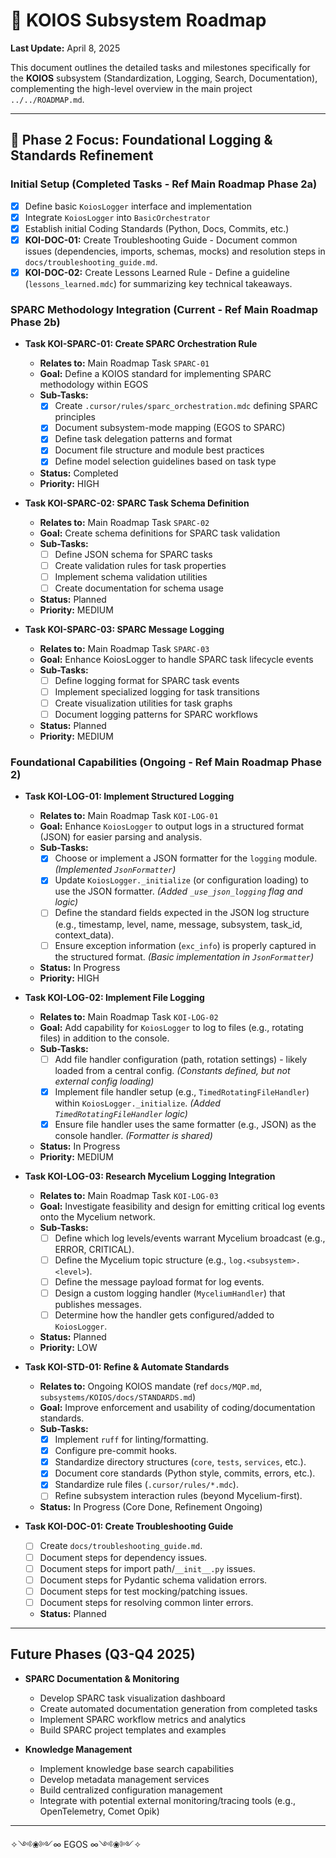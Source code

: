 # 🧬 KOIOS Subsystem Roadmap

**Last Update:** April 8, 2025

This document outlines the detailed tasks and milestones specifically for the **KOIOS** subsystem (Standardization, Logging, Search, Documentation), complementing the high-level overview in the main project `../../ROADMAP.md`.

---

## 🎯 Phase 2 Focus: Foundational Logging & Standards Refinement

### Initial Setup (Completed Tasks - Ref Main Roadmap Phase 2a)

* [X] Define basic `KoiosLogger` interface and implementation
* [X] Integrate `KoiosLogger` into `BasicOrchestrator`
* [X] Establish initial Coding Standards (Python, Docs, Commits, etc.)
* [X] **KOI-DOC-01:** Create Troubleshooting Guide - Document common issues (dependencies, imports, schemas, mocks) and resolution steps in `docs/troubleshooting_guide.md`.
* [X] **KOI-DOC-02:** Create Lessons Learned Rule - Define a guideline (`lessons_learned.mdc`) for summarizing key technical takeaways.

### SPARC Methodology Integration (Current - Ref Main Roadmap Phase 2b)

* **Task KOI-SPARC-01: Create SPARC Orchestration Rule**
  * **Relates to:** Main Roadmap Task `SPARC-01`
  * **Goal:** Define a KOIOS standard for implementing SPARC methodology within EGOS
  * **Sub-Tasks:**
    * [x] Create `.cursor/rules/sparc_orchestration.mdc` defining SPARC principles
    * [x] Document subsystem-mode mapping (EGOS to SPARC)
    * [x] Define task delegation patterns and format
    * [x] Document file structure and module best practices
    * [x] Define model selection guidelines based on task type
  * **Status:** Completed
  * **Priority:** HIGH

* **Task KOI-SPARC-02: SPARC Task Schema Definition**
  * **Relates to:** Main Roadmap Task `SPARC-02`
  * **Goal:** Create schema definitions for SPARC task validation
  * **Sub-Tasks:**
    * [ ] Define JSON schema for SPARC tasks
    * [ ] Create validation rules for task properties
    * [ ] Implement schema validation utilities
    * [ ] Create documentation for schema usage
  * **Status:** Planned
  * **Priority:** MEDIUM

* **Task KOI-SPARC-03: SPARC Message Logging**
  * **Relates to:** Main Roadmap Task `SPARC-03`
  * **Goal:** Enhance KoiosLogger to handle SPARC task lifecycle events
  * **Sub-Tasks:**
    * [ ] Define logging format for SPARC task events
    * [ ] Implement specialized logging for task transitions
    * [ ] Create visualization utilities for task graphs
    * [ ] Document logging patterns for SPARC workflows
  * **Status:** Planned
  * **Priority:** MEDIUM

### Foundational Capabilities (Ongoing - Ref Main Roadmap Phase 2)

* **Task KOI-LOG-01: Implement Structured Logging**
  * **Relates to:** Main Roadmap Task `KOI-LOG-01`
  * **Goal:** Enhance `KoiosLogger` to output logs in a structured format (JSON) for easier parsing and analysis.
  * **Sub-Tasks:**
    * [x] Choose or implement a JSON formatter for the `logging` module. *(Implemented `JsonFormatter`)*
    * [x] Update `KoiosLogger._initialize` (or configuration loading) to use the JSON formatter. *(Added `_use_json_logging` flag and logic)*
    * [ ] Define the standard fields expected in the JSON log structure (e.g., timestamp, level, name, message, subsystem, task_id, context_data).
    * [ ] Ensure exception information (`exc_info`) is properly captured in the structured format. *(Basic implementation in `JsonFormatter`)*
  * **Status:** In Progress
  * **Priority:** HIGH

* **Task KOI-LOG-02: Implement File Logging**
  * **Relates to:** Main Roadmap Task `KOI-LOG-02`
  * **Goal:** Add capability for `KoiosLogger` to log to files (e.g., rotating files) in addition to the console.
  * **Sub-Tasks:**
    * [ ] Add file handler configuration (path, rotation settings) - likely loaded from a central config. *(Constants defined, but not external config loading)*
    * [x] Implement file handler setup (e.g., `TimedRotatingFileHandler`) within `KoiosLogger._initialize`. *(Added `TimedRotatingFileHandler` logic)*
    * [x] Ensure file handler uses the same formatter (e.g., JSON) as the console handler. *(Formatter is shared)*
  * **Status:** In Progress
  * **Priority:** MEDIUM

* **Task KOI-LOG-03: Research Mycelium Logging Integration**
  * **Relates to:** Main Roadmap Task `KOI-LOG-03`
  * **Goal:** Investigate feasibility and design for emitting critical log events onto the Mycelium network.
  * **Sub-Tasks:**
    * [ ] Define which log levels/events warrant Mycelium broadcast (e.g., ERROR, CRITICAL).
    * [ ] Define the Mycelium topic structure (e.g., `log.<subsystem>.<level>`).
    * [ ] Define the message payload format for log events.
    * [ ] Design a custom logging handler (`MyceliumHandler`) that publishes messages.
    * [ ] Determine how the handler gets configured/added to `KoiosLogger`.
  * **Status:** Planned
  * **Priority:** LOW

* **Task KOI-STD-01: Refine & Automate Standards**
  * **Relates to:** Ongoing KOIOS mandate (ref `docs/MQP.md`, `subsystems/KOIOS/docs/STANDARDS.md`)
  * **Goal:** Improve enforcement and usability of coding/documentation standards.
  * **Sub-Tasks:**
    * [X] Implement `ruff` for linting/formatting.
    * [X] Configure pre-commit hooks.
    * [X] Standardize directory structures (`core`, `tests`, `services`, etc.).
    * [X] Document core standards (Python style, commits, errors, etc.).
    * [X] Standardize rule files (`.cursor/rules/*.mdc`).
    * [ ] Refine subsystem interaction rules (beyond Mycelium-first).
  * **Status:** In Progress (Core Done, Refinement Ongoing)

* **Task KOI-DOC-01: Create Troubleshooting Guide**
  * [ ] Create `docs/troubleshooting_guide.md`.
  * [ ] Document steps for dependency issues.
  * [ ] Document steps for import path/`__init__.py` issues.
  * [ ] Document steps for Pydantic schema validation errors.
  * [ ] Document steps for test mocking/patching issues.
  * [ ] Document steps for resolving common linter errors.
  * **Status:** Planned

---

## Future Phases (Q3-Q4 2025)

* **SPARC Documentation & Monitoring**
  * Develop SPARC task visualization dashboard
  * Create automated documentation generation from completed tasks
  * Implement SPARC workflow metrics and analytics
  * Build SPARC project templates and examples

* **Knowledge Management**
  * Implement knowledge base search capabilities
  * Develop metadata management services
  * Build centralized configuration management
  * Integrate with potential external monitoring/tracing tools (e.g., OpenTelemetry, Comet Opik)

---

✧༺❀༻∞ EGOS ∞༺❀༻✧
